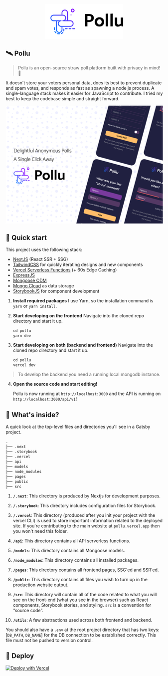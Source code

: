 <p align="center">
  <a href="https://pollu.vercel.app">
    <img alt="Pollu" src="./public/assets/logo_dark.svg" width="250"/>
  </a>
</p>

## 🛰️ Pollu
> Pollu is an open-source straw poll platform built with privacy in mind! 🚀 

It doesn't store your voters personal data, does its best to prevent duplicate and spam votes, and responds as fast as spawning a node js process. A single-language stack makes it easier for JavaScript to contribute. I tried my best to keep the codebase simple and straight forward. 

<p align="center">
  <img alt="Pollu" src="./public/assets/cover.png" width="550"/>
</p>

## 🚀 Quick start
This project uses the following stack: 
- [NextJS](https://nextjs.org) (React SSR + SSG)
- [TailwindCSS](https://tailwindcss.com) for quickly iterating designs and new components
- [Vercel Serverless Functions](https://vercel.com/docs/serverless-functions/introduction) (+ 60s Edge Caching)
- [ExpressJS](https://expressjs.com)
- [Mongoose ODM](https://mongoosejs.com)
- [Mongo Cloud](https://cloud.mongodb.com) as data storage
- [StorybookJS](https://storybook.js.org) for component development

1. **Install required packages**
    I use Yarn, so the installation command is `yarn` or `yarn install`.
    
2. **Start developing on the frontend**
    Navigate into the cloned repo directory and start it up.

    ```shell
    cd pollu
    yarn dev
    ```

3. **Start developing on both (backend and frontend)**
    Navigate into the cloned repo directory and start it up.

    ```shell
    cd pollu
    vercel dev
    ```

> To develop the backend you need a running local mongodb instance.

4.  **Open the source code and start editing!**

    Pollu is now running at `http://localhost:3000` and the API is running on `http://localhost:3000/api/v1`!

## 🧐 What's inside?

A quick look at the top-level files and directories you'll see in a Gatsby project.

    .
    ├── .next
    ├── .storybook
    ├── .vercel
    ├── api
    ├── models
    ├── node_modules
    ├── pages
    ├── public
    ├── src

1.  **`/.next`**: This directory is produced by Nextjs for development purposes.

2.  **`/.storybook`**: This directory includes configuration files for Storybook.

3.  **`/.vercel`**: This directory (produced after you init your project with the vercel CLI) is used to store important information related to the deployed site. If you're contributing to the main website at `pollu.vercel.app` then you won't need this folder.

4.  **`/api`**: This directory contains all API serverless functions.

5.  **`/models`**: This directory contains all Mongoose models.

6.  **`/node_modules`**: This directory contains all installed packages.

7.  **`/pages`**: This directory contains all frontend pages, SSG'ed and SSR'ed.

8.  **`/public`**: This directory contains all files you wish to turn up in the production website output.

9.  **`/src`**: This directory will contain all of the code related to what you will see on the front-end (what you see in the browser) such as React components, Storybook stories, and styling. `src` is a convention for “source code”.

10.  **`/utils`**: A few abstractions used across both frontend and backend.

You should also have a `.env` at the root project directory that has two keys: [`DB_PATH`, `DB_NAME`] for the DB connection to be established correctly. This file must not be pushed to version control.

## 💫 Deploy

[![Deploy with Vercel](https://vercel.com/button)](https://vercel.com/new/git/external?repository-url=https://github.com/KL13NT/pollu)
